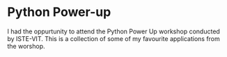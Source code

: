 # Python Power-up

I had the oppurtunity to attend the Python Power Up workshop conducted by ISTE-VIT. This is a collection of some of my favourite applications from the worshop.
